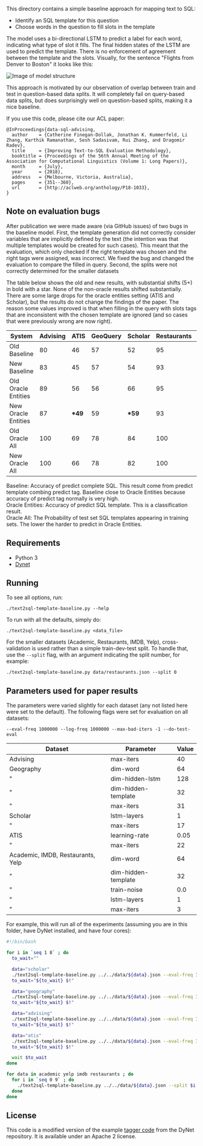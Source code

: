 This directory contains a simple baseline approach for mapping text to SQL:

- Identify an SQL template for this question
- Choose words in the question to fill slots in the template

The model uses a bi-directional LSTM to predict a label for each word, indicating what type of slot it fills.
The final hidden states of the LSTM are used to predict the template.
There is no enforcement of agreement between the template and the slots.
Visually, for the sentence "Flights from Denver to Boston" it looks like this:

![Image of model structure](./model.png)

This approach is motivated by our observation of overlap between train and test in question-based data splits.
It will completely fail on query-based data splits, but does surprisingly well on question-based splits, making it a nice baseline.

If you use this code, please cite our ACL paper:

```TeX
@InProceedings{data-sql-advising,
  author    = {Catherine Finegan-Dollak, Jonathan K. Kummerfeld, Li Zhang, Karthik Ramanathan, Sesh Sadasivam, Rui Zhang, and Dragomir Radev},
  title     = {Improving Text-to-SQL Evaluation Methodology},
  booktitle = {Proceedings of the 56th Annual Meeting of the Association for Computational Linguistics (Volume 1: Long Papers)},
  month     = {July},
  year      = {2018},
  address   = {Melbourne, Victoria, Australia},
  pages     = {351--360},
  url       = {http://aclweb.org/anthology/P18-1033},
}
```

## Note on evaluation bugs

After publication we were made aware (via GitHub issues) of two bugs in the baseline model.
First, the template generation did not correctly consider variables that are implicitly defined by the text (the intention was that multiple templates would be created for such cases).
This meant that the evaluation, which only checked if the right template was chosen and the right tags were assigned, was incorrect.
We fixed the bug and changed the evaluation to compare the filled in query.
Second, the splits were not correctly determined for the smaller datasets

The table below shows the old and new results, with substantial shifts (5+) in bold with a star.
None of the non-oracle results shifted substantially.
There are some large drops for the oracle entities setting (ATIS and Scholar), but the results do not change the findings of the paper.
The reason some values improved is that when filling in the query with slots tags that are inconsistent with the chosen template are ignored (and so cases that were previously wrong are now right).

System              | Advising  |   ATIS | GeoQuery | Scholar | Restaurants | Academic |  IMDB | Yelp
------------------- | --------- | ------ | -------- | ------- | ----------- | -------- | ----- | ----
Old Baseline        |        80 |     46 |       57 |      52 |          95 |        0 |     0 |    1
New Baseline        |        83 |     45 |       57 |      54 |          93 |        0 |     2 |    2
Old Oracle Entities |        89 |     56 |       56 |      66 |          95 |        0 |     7 |    8
New Oracle Entities |        87 | **\*49** |       59 |  **\*59** |          93 |        0 | **\*2** |    6
Old Oracle All      |       100 |     69 |       78 |      84 |         100 |       11 |    47 |   25
New Oracle All      |       100 |     66 |       78 |      82 |         100 |       11 |    47 |   25
Baseline: Accuracy of predict complete SQL. This result come from predict template combing predict tag. Baseline close to Oracle Entities because accuracy of predict tag normally is very high.  
Oracle Entities: Accuracy of predict SQL template. This is a classification result.  
Oracle All: The Probability of test set SQL templates appearing in training sets. The lower the harder to predict in Oracle Entities.
## Requirements

- Python 3
- [Dynet](https://dynet.readthedocs.io)

## Running

To see all options, run:

```
./text2sql-template-baseline.py --help
```

To run with all the defaults, simply do:

```
./text2sql-template-baseline.py <data_file>
```

For the smaller datasets (Academic, Restaurants, IMDB, Yelp), cross-validation is used rather than a simple train-dev-test split.
To handle that, use the `--split` flag, with an argument indicating the split number, for example:

```
./text2sql-template-baseline.py data/restaurants.json --split 0
```

## Parameters used for paper results

The parameters were varied slightly for each dataset (any not listed here were set to the default).
The following flags were set for evaluation on all datasets:

`--eval-freq 1000000 --log-freq 1000000 --max-bad-iters -1 --do-test-eval`

Dataset                           | Parameter            | Value
--------------------------------- | -------------------- | ----------
Advising                          | max-iters            | 40
Geography                         | dim-word             | 64
"                                 | dim-hidden-lstm      | 128
"                                 | dim-hidden-template  | 32
"                                 | max-iters            | 31
Scholar                           | lstm-layers          | 1
"                                 | max-iters            | 17
ATIS                              | learning-rate        | 0.05
"                                 | max-iters            | 22
Academic, IMDB, Restaurants, Yelp | dim-word             | 64
"                                 | dim-hidden-template  | 32
"                                 | train-noise          | 0.0
"                                 | lstm-layers          | 1
"                                 | max-iters            | 3

For example, this will run all of the experiments (assuming you are in this folder, have DyNet installed, and have four cores):

```bash
#!/bin/bash

for i in `seq 1 8` ; do
  to_wait=""

  data="scholar"
  ./text2sql-template-baseline.py ../../data/${data}.json --eval-freq 1000000 --log-freq 1000000 --max-bad-iters -1 --do-test-eval --max-iters 17 --lstm-layers 1 >out.${data}.${i}.txt 2>err.${data}.${i}.txt &
  to_wait="${to_wait} $!"

  data="geography"
  ./text2sql-template-baseline.py ../../data/${data}.json --eval-freq 1000000 --log-freq 1000000 --max-bad-iters -1 --do-test-eval --max-iters 31 --dim-word 64 --dim-hidden-lstm 128 --dim-hidden-template 32  >out.${data}.${i}.txt 2>err.${data}.${i}.txt &
  to_wait="${to_wait} $!"

  data="advising"
  ./text2sql-template-baseline.py ../../data/${data}.json --eval-freq 1000000 --log-freq 1000000 --max-bad-iters -1 --do-test-eval --max-iters 40 >out.${data}.${i}.txt 2>err.${data}.${i}.txt &
  to_wait="${to_wait} $!"

  data="atis"
  ./text2sql-template-baseline.py ../../data/${data}.json --eval-freq 1000000 --log-freq 1000000 --max-bad-iters -1 --do-test-eval --max-iters 22 --learning-rate 0.05 >out.${data}.${i}.txt 2>err.${data}.${i}.txt &
  to_wait="${to_wait} $!"

  wait $to_wait
done

for data in academic yelp imdb restaurants ; do
  for i in `seq 0 9` ; do
    ./text2sql-template-baseline.py ../../data/${data}.json --split $i --dim-word 64 --dim-hidden-template 32 --train-noise 0.0 --lstm-layers 1 --max-iters 3 --eval-freq 1000000 --log-freq 1000000 --max-bad-iters -1 --do-test-eval >out.${data}.split${i}.txt 2>err.${data}.split${i}.txt
  done
done
```

## License

This code is a modified version of the example [tagger code](https://github.com/clab/dynet/blob/master/examples/tagger/bilstmtagger.py) from the DyNet repository.
It is available under an Apache 2 license.

